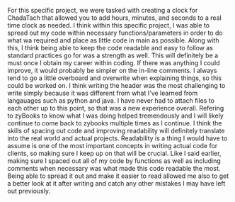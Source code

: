 For this specific project, we were tasked with creating a clock for ChadaTach that allowed you to add hours, minutes, and seconds to a real time clock as needed.
I think within this specific project, I was able to spread out my code within necessary functions/parameters in order to do what wa required and place as little code in main as possible.
Along with this, I think being able to keep the code readable and easy to follow as standard practices go for was a strength as well. This will definitely be a must once I obtain my career within coding.
If there was anything I could improve, it would probably be simpler on the in-line comments. I always tend to go a little overboard and overwrite when explaining things, so this could be worked on.
I think writing the header was the most challenging to write simply because it was different from what I've learned from langauages such as python and java. I have never had to attach files to each other up
to this point, so that was a new experience overall. Refering to zyBooks to know what I was doing helped tremendously and I will likely continue to come back to zybooks multiple times as I continue.
I think the skills of spacing out code and improving readability will definitely translate into the real world and actual projects. Readability is a thing I would have to assume is one of the most important
concepts in writing actual code for clients, so making sure I keep up on that will be crucial.
Like I said earlier, making sure I spaced out all of my code by functions as well as including comments when necessary was what made this code readable the most. Being able to spread it out and make it easier
to read allowed me also to get a better look at it after writing and catch any other mistakes I may have left out previously.
